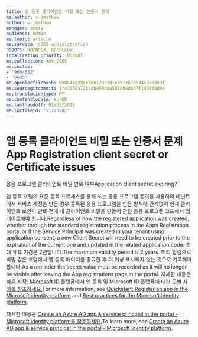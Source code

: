 ```yaml
---
title: 앱 등록 클라이언트 비밀 또는 인증서 문제
ms.author: v-jmathew
author: v-jmathew
manager: scotv
audience: Admin
ms.topic: article
ms.service: o365-administration
ROBOTS: NOINDEX, NOFOLLOW
localization_priority: Normal
ms.collection: Adm_O365
ms.custom:
- "9004352"
- "9685"
ms.openlocfilehash: 990648d286ec801785201e6513b70534c3d80e3f
ms.sourcegitcommit: 1f43598a726cdb9904aa501eb8db87f143020d9e
ms.translationtype: MT
ms.contentlocale: ko-KR
ms.lasthandoff: 03/23/2021
ms.locfileid: "51123201"
---
```

# <a name="app-registration-client-secret-or-certificate-issues"></a><span data-ttu-id="02cda-102">앱 등록 클라이언트 비밀 또는 인증서 문제</span><span class="sxs-lookup"><span data-stu-id="02cda-102">App Registration client secret or Certificate issues</span></span>

<span data-ttu-id="02cda-103">응용 프로그램 클라이언트 비밀 만료 여부</span><span class="sxs-lookup"><span data-stu-id="02cda-103">Application client secret expiring?</span></span>

<span data-ttu-id="02cda-104">앱 등록 포털의 표준 등록 프로세스를 통해 또는 응용 프로그램 동의를 사용하여 테넌트에서 서비스 계정을 만든 경우 등록된 응용 프로그램을 만든 방식에 관계없이 현재 클라이언트 보안이 만료 전에 새 클라이언트 비밀을 만들어 관련 응용 프로그램 코드에서 업데이트해야 합니다.</span><span class="sxs-lookup"><span data-stu-id="02cda-104">Regardless of how the registered application was created, whether through the standard registration process in the Apps Registration portal or if the Service Principal was created in your tenant using application consent, a new Client Secret will need to be created prior to the expiration of the current one and updated in the related application code.</span></span> <span data-ttu-id="02cda-105">최대 유효 기간은 2년입니다.</span><span class="sxs-lookup"><span data-stu-id="02cda-105">The maximum validity period is 2 years.</span></span> <span data-ttu-id="02cda-106">미리 알림으로 비밀 값은 포털에서 앱 등록 페이지를 종료한 후 더 이상 표시되지 않는 것으로 기록해야 합니다.</span><span class="sxs-lookup"><span data-stu-id="02cda-106">As a reminder the secret value must be recorded as it will no longer be visible after leaving the App registrations page in the portal.</span></span> <span data-ttu-id="02cda-107">자세한 내용은 [빠른 시작: Microsoft ID](https://docs.microsoft.com/azure/active-directory/develop/quickstart-register-app) 플랫폼에서 앱 등록 및 Microsoft ID 플랫폼에 대한 모범 [사례를 참조하세요.](https://docs.microsoft.com/azure/active-directory/develop/identity-platform-integration-checklist#security)</span><span class="sxs-lookup"><span data-stu-id="02cda-107">For more information, see [Quickstart: Register an app in the Microsoft identity platform](https://docs.microsoft.com/azure/active-directory/develop/quickstart-register-app) and [Best practices for the Microsoft identity platform](https://docs.microsoft.com/azure/active-directory/develop/identity-platform-integration-checklist#security).</span></span>

<span data-ttu-id="02cda-108">자세한 내용은 [Create an Azure AD app & service principal in the portal - Microsoft identity platform를 참조하세요.](https://docs.microsoft.com/azure/active-directory/develop/howto-create-service-principal-portal)</span><span class="sxs-lookup"><span data-stu-id="02cda-108">To learn more, see [Create an Azure AD app & service principal in the portal - Microsoft identity platform](https://docs.microsoft.com/azure/active-directory/develop/howto-create-service-principal-portal).</span></span>
